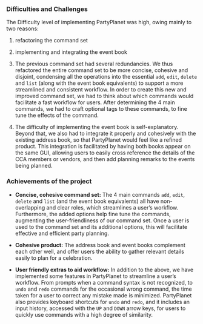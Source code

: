### Difficulties and Challenges

The Difficulty level of implementing PartyPlanet was high, owing mainly to two reasons:
  1. refactoring the command set
  1. implementing and integrating the event book

1. The previous command set had several redundancies. We thus refactored the entire command set to be more concise, cohesive and disjoint, condensing all the operations into the essential `add`, `edit`, `delete` and `list` (along with the event book equivalents) to support a more streamlined and consistent workflow. In order to create this new and improved command set, we had to think about which commands would facilitate a fast workflow for users. After determining the 4 main commands, we had to craft optional tags to these commands, to fine tune the effects of the command.

2. The difficulty of implementing the event book is self-explanatory. Beyond that, we also had to integrate it properly and cohesively with the existing address book, so that PartyPlanet would feel like a refined product. This integration is facilitated by having both books appear on the same GUI, allowing users to easily cross reference the details of the CCA members or vendors, and then add planning remarks to the events being planned.

### Achievements of the project

* **Concise, cohesive command set:** The 4 main commands `add`, `edit`, `delete` and `list` (and the event book equivalents) all have non-overlapping and clear roles, which streamlines a user’s workflow. Furthermore, the added options help fine tune the commands, augmenting the user-friendliness of our command set. Once a user is used to the command set and its additional options, this will facilitate effective and efficient party planning.

* **Cohesive product:** The address book and event books complement each other well, and offer users the ability to gather relevant details easily to plan for a celebration.

*  **User friendly extras to aid workflow:** In addition to the above, we have implemented some features in PartyPlanet to streamline a user’s workflow. From prompts when a command syntax is not recognized, to `undo` and `redo` commands for the occasional wrong command, the time taken for a user to correct any mistake made is minimized. PartyPlanet also provides keyboard shortcuts for `undo` and `redo`, and it includes an input history, accessed with the `UP` and `DOWN` arrow keys, for users to quickly use commands with a high degree of similarity. 
